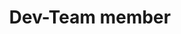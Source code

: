 ---
name: Mirayna Mckinney
group: member
title: Dev-Team member
graduating_year: 2022

img: mmckinney.jpg
github: MiraynaMckinney
email: mirayna77@ucla.edu
---
